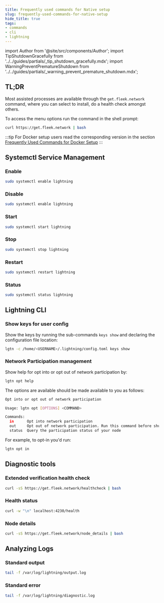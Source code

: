 ```yaml
---
title: Frequently used commands for Native setup
slug: frequently-used-commands-for-native-setup
hide_title: true
tags:
- commands
- cli
- lightning
---
```


import Author from '@site/src/components/Author';
import TipShutdownGracefully from '../../guides/partials/_tip_shutdown_gracefully.mdx';
import WarningPreventPrematureShutdown from '../../guides/partials/_warning_prevent_premature_shutdown.mdx';

## TL;DR

Most assisted processes are available through the `get.fleek.network` command, where you can select to install, do a health check amongst others.

To access the menu options run the command in the shell prompt:

```sh
curl https://get.fleek.network | bash
```

:::tip
For Docker setup users read the corresponding version in the section [Frequently Used Commands for Docker Setup](/references/Docker/frequently-used-commands-for-docker-setup)
:::

## Systemctl Service Management

### Enable

```sh
sudo systemctl enable lightning
```

### Disable

```sh
sudo systemctl enable lightning
```

### Start

```sh
sudo systemctl start lightning
```

### Stop

```sh
sudo systemctl stop lightning
```

### Restart

```sh
sudo systemctl restart lightning
```

### Status

```sh
sudo systemctl status lightning
```

## Lightning CLI

### Show keys for user config

Show the keys by running the sub-commands `keys show` and declaring the configuration file location:

```sh
lgtn -c /home/<USERNAME>/.lightning/config.toml keys show
```

### Network Participation management


Show help for opt into or opt out of network participation by:

```sh
lgtn opt help
```

The options are available should be made available to you as follows:

```sh
Opt into or opt out of network participation

Usage: lgtn opt [OPTIONS] <COMMAND>

Commands:
  in      Opt into network participation
  out     Opt out of network participation. Run this command before shutting down your node
  status  Query the participation status of your node
```

For example, to opt-in you'd run:

```sh
lgtn opt in
```

<WarningPreventPrematureShutdown />

<TipShutdownGracefully  />

## Diagnostic tools

### Extended verification health check

```sh
curl -sS https://get.fleek.network/healthcheck | bash
```

### Health status

```sh
curl -w "\n" localhost:4230/health
```

### Node details

```sh
curl -sS https://get.fleek.network/node_details | bash
```

## Analyzing Logs

### Standard output

```sh
tail -f /var/log/lightning/output.log
```

### Standard error

```sh
tail -f /var/log/lightning/diagnostic.log
```

<Author
    name="Helder Oliveira"
    image="https://github.com/heldrida.png"
    title="Software Developer + DX"
    url="https://github.com/heldrida"
/>
